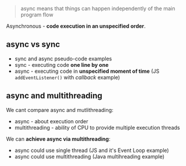 >async means that things can happen independently of the main program flow

Asynchronous - **code execution in an unspecified order**.


## async vs sync

- sync and async pseudo-code examples
- sync - executing code **one line by one**
- async - executing code in **unspecified moment of time** (JS `addEventListener()` with *callback* example)


## async and multithreading

We cant compare async and mutlithreading:
- async - about execution order
- multithreading - ability of CPU to provide multiple execution threads

We can **achieve async via multithreading**:
- async could use single thread (JS and it's Event Loop example)
- async could use multithreading (Java multihreading example)






